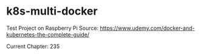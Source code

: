 # k8s-multi-docker
Test Project on Raspberry Pi
Source: https://www.udemy.com/docker-and-kubernetes-the-complete-guide/

Current Chapter: 235
